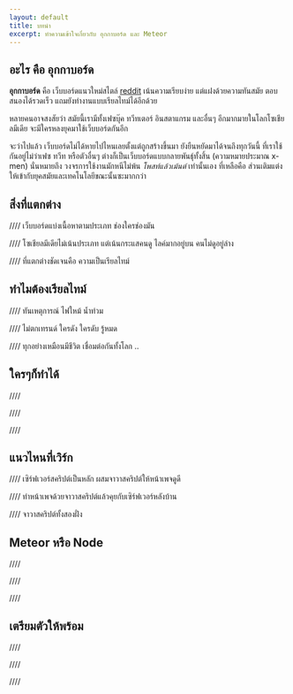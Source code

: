 ```yaml
---
layout: default
title: บทนำ
excerpt: ทำความเข้าใจเกี่ยวกับ อุกกาบอร์ด และ Meteor
---
```


## อะไร คือ อุกกาบอร์ด

**อุกกาบอร์ด** คือ เว็บบอร์ดแนวใหม่สไตล์ [reddit](https://www.reddit.com/) เน้นความเรียบง่าย แต่แฝงด้วยความทันสมัย ตอบสนองได้รวดเร็ว แถมยังทำงานแบบเรียลไทม์ได้อีกด้วย

หลายคนอาจสงสัยว่า สมัยนี้เรามีทั้งเฟซบุ๊ค ทวีทเตอร์ อินสตาแกรม และอื่นๆ อีกมากมายในโลกโซเชียลมีเดีย จะมีใครหลงยุคมาใช้เว็บบอร์ดกันอีก

จะว่าไปแล้ว เว็บบอร์ดไม่ได้หายไปไหนเลยตั้งแต่ถูกสร้างขึ้นมา ยังยืนหยัดมาได้จนถึงทุกวันนี้ ที่เราใช้กันอยู่ไม่ว่าเฟซ ทวีท หรือตัวอื่นๆ ต่างก็เป็นเว็บบอร์ดแบบกลายพันธ์ุทั้งสิ้น (ความหมายประมาณ x-men) นั่นหมายถึง วงจรการใช้งานมักหนีไม่พ้น *โพสท์แล้วเม้นต์* เท่านั้นเอง ที่เหลือคือ ส่วนเติมแต่งให้เข้ากับยุคสมัยและเทคโนโลยีขณะนั้นซะมากกว่า


## สิ่งที่แตกต่าง

//// เว็บบอร์ดแบ่งเนื้อหาตามประเภท ช่องใครช่องมัน

//// โซเชียลมีเดียไม่เน้นประเภท แต่เน้นกระแสคนดู ไลค์มากอยู่บน คนไม่ดูอยู่ล่าง

//// ที่แตกต่างชัดเจนคือ ความเป็นเรียลไทม์


## ทำไมต้องเรียลไทม์

//// ทันเหตุการณ์ ไฟใหม้ น้ำท่วม 

//// ไม่ตกเทรนด์ ใครดัง ใครดับ รู้หมด

//// ทุกอย่างเหมือนมีชีวิต เชื่อมต่อกันทั้งโลก ..


## ใครๆก็ทำได้

////

////

////

## แนวไหนที่เวิร์ก

//// เซิร์ฟเวอร์สคริปต์เป็นหลัก ผสมจาวาสคริปต์ให้หน้าเพจดูดี

//// ทำหน้าเพจด้วยจาวาสคริปต์แล้วคุยกับเซิร์ฟเวอร์หลังบ้าน

//// จาวาสคริปต์ทั้งสองฝั่ง


## Meteor หรือ Node 

////

////

////


## เตรียมตัวให้พร้อม

////

////

////








